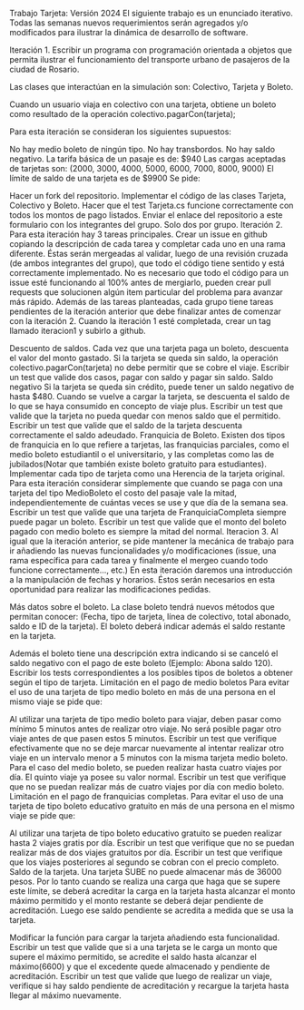 Trabajo Tarjeta: Versión 2024
El siguiente trabajo es un enunciado iterativo. Todas las semanas nuevos requerimientos serán agregados y/o modificados para ilustrar la dinámica de desarrollo de software.

Iteración 1.
Escribir un programa con programación orientada a objetos que permita ilustrar el funcionamiento del transporte urbano de pasajeros de la ciudad de Rosario.

Las clases que interactúan en la simulación son: Colectivo, Tarjeta y Boleto.

Cuando un usuario viaja en colectivo con una tarjeta, obtiene un boleto como resultado de la operación colectivo.pagarCon(tarjeta);

Para esta iteración se consideran los siguientes supuestos:

No hay medio boleto de ningún tipo.
No hay transbordos.
No hay saldo negativo.
La tarifa básica de un pasaje es de: $940
Las cargas aceptadas de tarjetas son: (2000, 3000, 4000, 5000, 6000, 7000, 8000, 9000)
El límite de saldo de una tarjeta es de $9900
Se pide:

Hacer un fork del repositorio.
Implementar el código de las clases Tarjeta, Colectivo y Boleto.
Hacer que el test Tarjeta.cs funcione correctamente con todos los montos de pago listados.
Enviar el enlace del repositorio a este formulario con los integrantes del grupo. Solo dos por grupo.
Iteración 2.
Para esta iteración hay 3 tareas principales. Crear un issue en github copiando la descripción de cada tarea y completar cada uno en una rama diferente. Éstas serán mergeadas al validar, luego de una revisión cruzada (de ambos integrantes del grupo), que todo el código tiene sentido y está correctamente implementado. No es necesario que todo el código para un issue esté funcionando al 100% antes de mergiarlo, pueden crear pull requests que solucionen algún item particular del problema para avanzar más rápido. Además de las tareas planteadas, cada grupo tiene tareas pendientes de la iteración anterior que debe finalizar antes de comenzar con la iteración 2. Cuando la iteración 1 esté completada, crear un tag llamado iteracion1 y subirlo a github.

Descuento de saldos.
Cada vez que una tarjeta paga un boleto, descuenta el valor del monto gastado.
Si la tarjeta se queda sin saldo, la operación colectivo.pagarCon(tarjeta) no debe permitir que se cobre el viaje.
Escribir un test que valide dos casos, pagar con saldo y pagar sin saldo.
Saldo negativo
Si la tarjeta se queda sin crédito, puede tener un saldo negativo de hasta $480.
Cuando se vuelve a cargar la tarjeta, se descuenta el saldo de lo que se haya consumido en concepto de viaje plus.
Escribir un test que valide que la tarjeta no pueda quedar con menos saldo que el permitido.
Escribir un test que valide que el saldo de la tarjeta descuenta correctamente el saldo adeudado.
Franquicia de Boleto.
Existen dos tipos de franquicia en lo que refiere a tarjetas, las franquicias parciales, como el medio boleto estudiantil o el universitario, y las completas como las de jubilados(Notar que también existe boleto gratuito para estudiantes).
Implementar cada tipo de tarjeta como una Herencia de la tarjeta original.
Para esta iteración considerar simplemente que cuando se paga con una tarjeta del tipo MedioBoleto el costo del pasaje vale la mitad, independientemente de cuántas veces se use y que día de la semana sea.
Escribir un test que valide que una tarjeta de FranquiciaCompleta siempre puede pagar un boleto.
Escribir un test que valide que el monto del boleto pagado con medio boleto es siempre la mitad del normal.
Iteracion 3.
Al igual que la iteración anterior, se pide mantener la mecánica de trabajo para ir añadiendo las nuevas funcionalidades y/o modificaciones (issue, una rama específica para cada tarea y finalmente el mergeo cuando todo funcione correctamente..., etc.) En esta iteración daremos una introducción a la manipulación de fechas y horarios. Éstos serán necesarios en esta oportunidad para realizar las modificaciones pedidas.

Más datos sobre el boleto.
La clase boleto tendrá nuevos métodos que permitan conocer: (Fecha, tipo de tarjeta, línea de colectivo, total abonado, saldo e ID de la tarjeta). El boleto deberá indicar además el saldo restante en la tarjeta.

Además el boleto tiene una descripción extra indicando si se canceló el saldo negativo con el pago de este boleto (Ejemplo: Abona saldo 120).
Escribir los tests correspondientes a los posibles tipos de boletos a obtener según el tipo de tarjeta.
Limitación en el pago de medio boletos
Para evitar el uso de una tarjeta de tipo medio boleto en más de una persona en el mismo viaje se pide que:

Al utilizar una tarjeta de tipo medio boleto para viajar, deben pasar como mínimo 5 minutos antes de realizar otro viaje. No será posible pagar otro viaje antes de que pasen estos 5 minutos.
Escribir un test que verifique efectivamente que no se deje marcar nuevamente al intentar realizar otro viaje en un intervalo menor a 5 minutos con la misma tarjeta medio boleto. Para el caso del medio boleto, se pueden realizar hasta cuatro viajes por día. El quinto viaje ya posee su valor normal.
Escribir un test que verifique que no se puedan realizar más de cuatro viajes por día con medio boleto.
Limitación en el pago de franquicias completas.
Para evitar el uso de una tarjeta de tipo boleto educativo gratuito en más de una persona en el mismo viaje se pide que:

Al utilizar una tarjeta de tipo boleto educativo gratuito se pueden realizar hasta 2 viajes gratis por día.
Escribir un test que verifique que no se puedan realizar más de dos viajes gratuitos por día.
Escribir un test que verifique que los viajes posteriores al segundo se cobran con el precio completo.
Saldo de la tarjeta.
Una tarjeta SUBE no puede almacenar más de 36000 pesos. Por lo tanto cuando se realiza una carga que haga que se supere este límite, se deberá acreditar la carga en la tarjeta hasta alcanzar el monto máximo permitido y el monto restante se deberá dejar pendiente de acreditación. Luego ese saldo pendiente se acredita a medida que se usa la tarjeta.

Modificar la función para cargar la tarjeta añadiendo esta funcionalidad.
Escribir un test que valide que si a una tarjeta se le carga un monto que supere el máximo permitido, se acredite el saldo hasta alcanzar el máximo(6600) y que el excedente quede almacenado y pendiente de acreditación.
Escribir un test que valide que luego de realizar un viaje, verifique si hay saldo pendiente de acreditación y recargue la tarjeta hasta llegar al máximo nuevamente.
